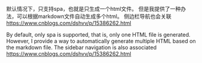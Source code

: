 
默认情况下，只支持spa，也就是只生成一个html文件。
但是我提供了一种办法，可以根据markdown文件自动生成多个html。
侧边栏导航也会关联
https://www.cnblogs.com/dshvv/p/15386262.html

By default, only spa is supported, that is, only one HTML file is generated.
However, I provide a way to automatically generate multiple HTML based on the markdown file.
The sidebar navigation is also associated
https://www.cnblogs.com/dshvv/p/15386262.html
